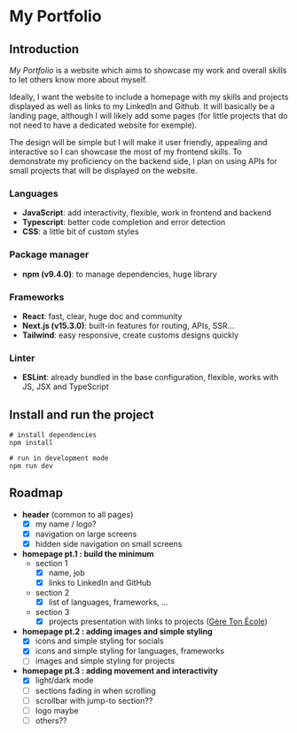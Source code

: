# My Portfolio

## Introduction

*My Portfolio* is a website which aims to showcase my work and overall skills to let others know more about myself.

Ideally, I want the website to include a homepage with my skills and projects displayed as well as links to my LinkedIn and Github. It will basically be a landing page, although I will likely add some pages (for little projects that do not need to have a dedicated website for exemple).

The design will be simple but I will make it user friendly, appealing and interactive so I can showcase the most of my frontend skills. To demonstrate my proficiency on the backend side, I plan on using APIs for small projects that will be displayed on the website.

### Languages
- **JavaScript**: add interactivity, flexible, work in frontend and backend
- **Typescript**: better code completion and error detection
- **CSS**: a little bit of custom styles

### Package manager
- **npm (v9.4.0)**: to manage dependencies, huge library 

### Frameworks
- **React**: fast, clear, huge doc and community
- **Next.js (v15.3.0)**: built-in features for routing, APIs, SSR...
- **Tailwind**: easy responsive, create customs designs quickly

### Linter
- **ESLint**: already bundled in the base configuration, flexible, works with JS, JSX and TypeScript


## Install and run the project

    # install dependencies
    npm install

    # run in development mode
    npm run dev


## Roadmap

- **header** (common to all pages)
  - [x] my name / logo?
  - [x] navigation on large screens
  - [x] hidden side navigation on small screens
- **homepage pt.1 : build the minimum**
  - section 1
    - [x] name, job
    - [x] links to LinkedIn and GitHub
  - section 2
    - [x] list of languages, frameworks, ...
  - section 3
    - [x] projects presentation with links to projects ([Gère Ton École](https://geretonecole.fr/))
- **homepage pt.2 : adding images and simple styling**
  - [x] icons and simple styling for socials
  - [x] icons and simple styling for languages, frameworks
  - [ ] images and simple styling for projects
- **homepage pt.3 : adding movement and interactivity**
  - [x] light/dark mode
  - [ ] sections fading in when scrolling
  - [ ] scrollbar with jump-to section??
  - [ ] logo maybe
  - [ ] others??